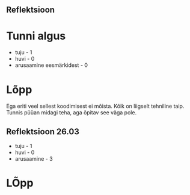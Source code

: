 ## Reflektsioon

# Tunni algus

-   tuju - 1
-   huvi - 0
-   arusaamine eesmärkidest - 0

# Lõpp

Ega eriti veel sellest koodimisest ei mõista. Kõik on liigselt tehniline taip. Tunnis püüan midagi teha, aga õpitav see väga pole.

## Reflektsioon 26.03

-   tuju - 1
-   huvi - 0
-   arusaamine - 3

# LÕpp
